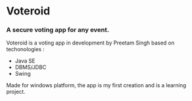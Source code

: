 # Voteroid
### A secure voting app for any event.

Voteroid is a voting app in development by Preetam Singh based on techonologies : 
  - Java SE
  - DBMS/JDBC
  - Swing

Made for windows platform, the app is my first creation and is a learning project.
 
